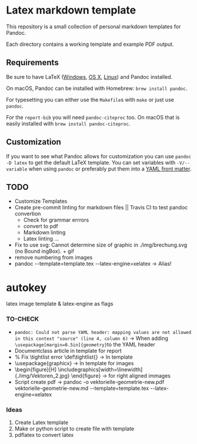 # Latex markdown template

This repository is a small collection of personal markdown templates for Pandoc.

Each directory contains a working template and example PDF output.

## Requirements

Be sure to have LaTeX ([Windows](http://miktex.org/), [OS X](https://tug.org/mactex/),
[Linux](http://latex-project.org/)) and Pandoc installed.

On macOS, Pandoc can be installed with Homebrew: `brew install pandoc`.

For typesetting you can either use the `Makefile`s with `make` or just use `pandoc`.

For the `report-bib` you will need `pandoc-citeproc` too. On macOS that is easily installed with
`brew install pandoc-citeproc`.

## Customization

If you want to see what Pandoc allows for customization you can use `pandoc -D latex` to get the
default LaTeX template. You can set variables with `-V/--variable` when using `pandoc` or preferably
put them into a [YAML front matter](http://assemble.io/docs/YAML-front-matter.html).

## TODO


* Customize Templates
* Create pre-commit linting for markdown files || Travis CI to test pandoc convertion 
	* Check for grammar errrors
	* convert to pdf
	* Markdown linting
	* Latex linting ...
* Fix to use svg:
Cannot determine size of graphic in ./img/brechung.svg (no Bound
ingBox). + gif
* remove numbering from images
* pandoc  --template=template.tex --latex-engine=xelatex  -> Alias!

# autokey

latex image
template & latex-engine as flags


### TO-CHECK

* `pandoc: Could not parse YAML header: mapping values are not allowed in this context "source" (line 4, column 6)` -> When adding `\usepackage[margin=0.5in]{geometry}`to the YAML header
* Documentclass article in template for report
* % Fix \tightlist error
\def\tightlist{} -> In template
* \usepackage{graphicx} -> In template for images
* \begin{figure}[H]
  \includegraphics[width=\linewidth]{./img/Vektoren_2.jpg}
\end{figure} -> for right aligned immages
* Script create pdf -> pandoc -o vektorielle-geometrie-new.pdf vektorielle-geometrie-new.md --template=template.tex --latex-engine=xelatex

### Ideas

1. Create Latex template
2. Make or python script to create file with template
3. pdflatex to convert latex
